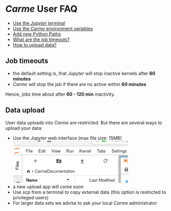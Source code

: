 
# *Carme* User FAQ
* [Use the *Jupyter* terminal](HowTo_Terminal.md)
* [Use the *Carme* environment variables](HowTo_Variables_and_Bashrc.md)
* [Add new Python Paths](HowTo_Paths.md)
* [What are the job timeouts?](#job-timeouts)
* [How to upload data?](#data-upload)

## Job timeouts 

* the default setting is, that *Jupyter* will stop inactive kernels after **60 minutes**
* *Carme* will stop the job if there are no active within **60 minutes**

Hence, jobs time about after **60 - 120 min** inactivity.

## Data upload 

User data uploads into *Carme* are restricted. But there are several ways to upload your data:

* Use the *Jupyter* web interface (max file size: 15MB)
![upload](Images/carme_upload.png)
* a new upload app will come soon
* Use *scp* from a terminal to copy external data (this option is restricted to privileged users)
* For larger data sets we advise to ask your local *Carme* administrator

